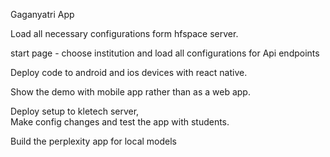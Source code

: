 Gaganyatri App

Load all necessary configurations form hfspace server.

start page - choose institution and 
load all configurations for Api endpoints 

Deploy code to android and ios devices with react native. 

Show the demo with mobile app rather than as a web app.

Deploy setup to kletech server,  
Make config changes and test the app with students.  


Build the perplexity app for local models 

